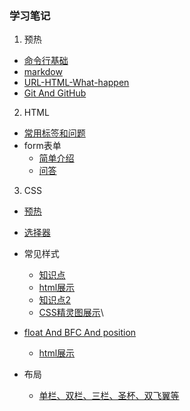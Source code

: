 ### 学习笔记

1. 预热
  
  * [命令行基础](task/task2/linux-command.md)
  * [markdow](task/task2/markdown.md)
  * [URL-HTML-What-happen](task//url-html-What-happen.md)
  * [Git And GitHub](task/task3/README.md)
2. HTML

  * [常用标签和问题](task/task4/learn-note.md)
  * form表单
    * [简单介绍](task/task5/README.md)
    * [问答](task/task5/form.md)
3. CSS

  * [预热](task/task6/css.md)

  * [选择器](task/task7/CSS_Selector.md)
  * 常见样式
    * [知识点](task/task8/task.md)
    * [html展示](https://zbhgit.github.io/JRG/task/task8/)
    * [知识点2](task/task9/task.md)
    * [CSS精灵图展示](https://zbhgit.github.io/JRG/task/task9/)\
  * [float And BFC And position](task/task10/task.md)
    * [html展示](https://zbhgit.github.io/JRG/task/task10/)
  * 布局
    * [单栏、双栏、三栏、圣杯、双飞翼等](https://zbhgit.github.io/JRG/task/task11/)  